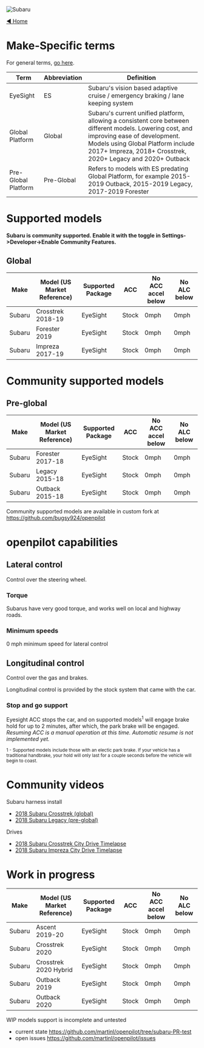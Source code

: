 ![Subaru](https://user-images.githubusercontent.com/37757984/82103719-fbc77580-96c8-11ea-99d7-6697f1a3ef6f.jpg)

[◄ Home](https://github.com/commaai/openpilot/wiki)

# Make-Specific terms

For general terms, [go here](https://github.com/commaai/openpilot/wiki/General-Terms).

Term | Abbreviation | Definition
--- | --- | ---
EyeSight | ES | Subaru's vision based adaptive cruise / emergency braking / lane keeping system
Global Platform | Global | Subaru's current unified platform, allowing a consistent core between different models. Lowering cost, and improving ease of development. Models using Global Platform include 2017+ Impreza, 2018+ Crosstrek, 2020+ Legacy and 2020+ Outback
Pre-Global Platform | Pre-Global | Refers to models with ES predating Global Platform, for example 2015-2019 Outback, 2015-2019 Legacy, 2017-2019 Forester

# Supported models
**Subaru is community supported. Enable it with the toggle in Settings->Developer->Enable Community Features.**
## Global
| Make      | Model (US Market Reference)   | Supported Package | ACC              | No ACC accel below | No ALC below |
| ----------| ------------------------------| ------------------| -----------------| -------------------| -------------|
| Subaru    | Crosstrek 2018-19             | EyeSight          | Stock            | 0mph               | 0mph         |
| Subaru    | Forester 2019                 | EyeSight          | Stock            | 0mph               | 0mph         |
| Subaru    | Impreza 2017-19               | EyeSight          | Stock            | 0mph               | 0mph         |

# Community supported models
## Pre-global
| Make      | Model (US Market Reference)   | Supported Package | ACC              | No ACC accel below | No ALC below |
| ----------| ------------------------------| ------------------| -----------------| -------------------| -------------|
| Subaru    | Forester 2017-18              | EyeSight          | Stock            | 0mph               | 0mph         |
| Subaru    | Legacy 2015-18                | EyeSight          | Stock            | 0mph               | 0mph         |
| Subaru    | Outback 2015-18               | EyeSight          | Stock            | 0mph               | 0mph         |

Community supported models are available in custom fork at https://github.com/bugsy924/openpilot

# openpilot capabilities

## Lateral control

Control over the steering wheel.

### Torque

Subarus have very good torque, and works well on local and highway roads.

### Minimum speeds

0 mph minimum speed for lateral control

## Longitudinal control

Control over the gas and brakes.

Longitudinal control is provided by the stock system that came with the car.

### Stop and go support

Eyesight ACC stops the car, and on supported models<sup>1</sup> will engage brake hold for up to 2 minutes, after which, the park brake will be engaged. *Resuming ACC is a manual operation at this time. Automatic resume is not implemented yet.*

<sup>1 - Supported models include those with an electic park brake. If your vehicle has a traditional handbrake, your hold will only last for a couple seconds before the vehicle will begin to coast.</sup>

# Community videos
Subaru harness install
- [2018 Subaru Crosstrek (global)](https://www.youtube.com/watch?v=LD7qiOcPFtU)
- [2018 Subaru Legacy (pre-global)](https://www.youtube.com/watch?v=-1Snpp3cQEg)

Drives
- [2018 Subaru Crosstrek City Drive Timelapse](https://www.youtube.com/watch?v=1iNOc3cq8cs)
- [2018 Subaru Impreza City Drive Timelapse](https://www.youtube.com/watch?v=LMCTiQE_Ado)

# Work in progress
| Make      | Model (US Market Reference)   | Supported Package | ACC              | No ACC accel below | No ALC below |
| ----------| ------------------------------| ------------------| -----------------| -------------------| -------------|
| Subaru    | Ascent 2019-20                | EyeSight          | Stock            | 0mph               | 0mph         |
| Subaru    | Crosstrek 2020                | EyeSight          | Stock            | 0mph               | 0mph         |
| Subaru    | Crosstrek 2020 Hybrid         | EyeSight          | Stock            | 0mph               | 0mph         |
| Subaru    | Outback 2019                  | EyeSight          | Stock            | 0mph               | 0mph         |
| Subaru    | Outback 2020                  | EyeSight          | Stock            | 0mph               | 0mph         |

WIP models support is incomplete and untested
- current state https://github.com/martinl/openpilot/tree/subaru-PR-test
- open issues https://github.com/martinl/openpilot/issues
